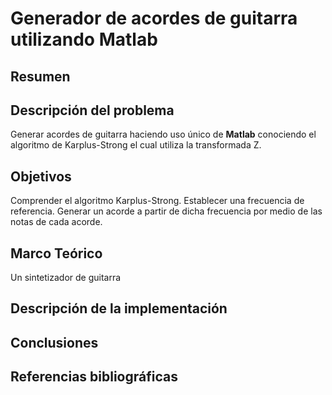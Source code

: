 # Generador de acordes de guitarra utilizando Matlab
## Resumen


## Descripción del problema
Generar acordes de guitarra haciendo uso único de **Matlab** conociendo el algoritmo de Karplus-Strong el cual utiliza la transformada Z.

## Objetivos
Comprender el algoritmo Karplus-Strong.
Establecer una frecuencia de referencia.
Generar un acorde a partir de dicha frecuencia por medio de las notas de cada acorde.

## Marco Teórico
Un sintetizador de guitarra

## Descripción de la implementación


## Conclusiones


## Referencias bibliográficas
